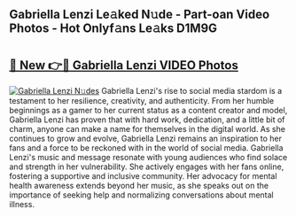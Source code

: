 ## Gabriella Lenzi Le𝚊ked N𝚞de - Part-oan Video Photos - Hot Onlyf𝚊ns Le𝚊ks D1M9G

# <h2><a href="http://ac17675.deff.icu/?id=Gabriella+Lenzi">🔗 New 👉🔴 Gabriella Lenzi VIDEO Photos</a></h2>

[![Gabriella Lenzi N𝚞des](https://i.imgur.com/rIISA9y.gif)](http://ac17675.deff.icu/?id=Gabriella+Lenzi)
Gabriella Lenzi's rise to social media stardom is a testament to her resilience, creativity, and authenticity. From her humble beginnings as a gamer to her current status as a content creator and model, Gabriella Lenzi has proven that with hard work, dedication, and a little bit of charm, anyone can make a name for themselves in the digital world. As she continues to grow and evolve, Gabriella Lenzi remains an inspiration to her fans and a force to be reckoned with in the world of social media. Gabriella Lenzi's music and message resonate with young audiences who find solace and strength in her vulnerability. She actively engages with her fans online, fostering a supportive and inclusive community. Her advocacy for mental health awareness extends beyond her music, as she speaks out on the importance of seeking help and normalizing conversations about mental illness.
